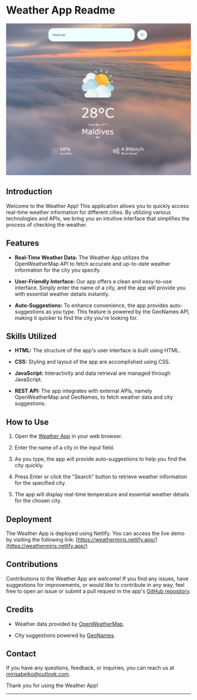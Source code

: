 # Weather App Readme

![Weather App](./images/Weather%20App.png)

## Introduction

Welcome to the Weather App! This application allows you to quickly access real-time weather information for different cities. By utilizing various technologies and APIs, we bring you an intuitive interface that simplifies the process of checking the weather.

## Features

- **Real-Time Weather Data:** The Weather App utilizes the OpenWeatherMap API to fetch accurate and up-to-date weather information for the city you specify.

- **User-Friendly Interface:** Our app offers a clean and easy-to-use interface. Simply enter the name of a city, and the app will provide you with essential weather details instantly.

- **Auto-Suggestions:** To enhance convenience, the app provides auto-suggestions as you type. This feature is powered by the GeoNames API, making it quicker to find the city you're looking for.

## Skills Utilized

- **HTML:** The structure of the app's user interface is built using HTML.

- **CSS:** Styling and layout of the app are accomplished using CSS.

- **JavaScript:** Interactivity and data retrieval are managed through JavaScript.

- **REST API:** The app integrates with external APIs, namely OpenWeatherMap and GeoNames, to fetch weather data and city suggestions.

## How to Use

1. Open the [Weather App](https://weathermiris.netlify.app/) in your web browser.

2. Enter the name of a city in the input field.

3. As you type, the app will provide auto-suggestions to help you find the city quickly.

4. Press Enter or click the "Search" button to retrieve weather information for the specified city.

5. The app will display real-time temperature and essential weather details for the chosen city.

## Deployment

The Weather App is deployed using Netlify. You can access the live demo by visiting the following link: [https://weathermiris.netlify.app/](https://weathermiris.netlify.app/)

## Contributions

Contributions to the Weather App are welcome! If you find any issues, have suggestions for improvements, or would like to contribute in any way, feel free to open an issue or submit a pull request in the app's [GitHub repository](https://github.com/Mirismht/WeatherApp).

## Credits

- Weather data provided by [OpenWeatherMap](https://openweathermap.org/).

- City suggestions powered by [GeoNames](https://www.geonames.org/).

## Contact

If you have any questions, feedback, or inquiries, you can reach us at [mirisabejko@outlook.com](mailto:mirisabejko@outlook.com).

Thank you for using the Weather App!

---
